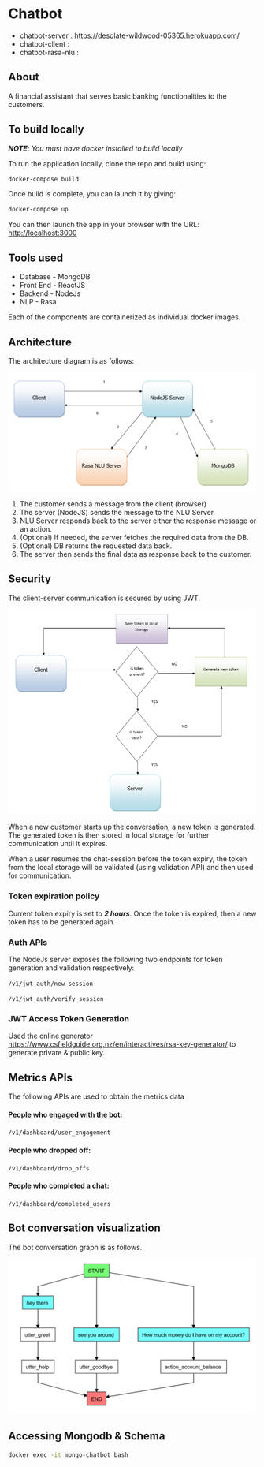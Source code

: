# Chatbot
- chatbot-server : https://desolate-wildwood-05365.herokuapp.com/
- chatbot-client : 
- chatbot-rasa-nlu : 

## About
A financial assistant that serves basic banking functionalities to the customers.

## To build locally

****NOTE***: You must have docker installed to build locally*

To run the application locally, clone the repo and build using:

```bash
docker-compose build
```

Once build is complete, you can launch it by giving:

```bash
docker-compose up
```

You can then launch the app in your browser with the URL: [http://localhost:3000](http://localhost:3000)


## Tools used
* Database - MongoDB
* Front End - ReactJS
* Backend - NodeJs
* NLP - Rasa

Each of the components are containerized as individual docker images.

## Architecture

The architecture diagram is as follows:

![Architecture Diagram](./architecture.png)

1. The customer sends a message from the client (browser)
2. The server (NodeJS) sends the message to the NLU Server.
3. NLU Server responds back to the server either the response message or an action.
4. (Optional) If needed, the server fetches the required data from the DB.
5. (Optional) DB returns the requested data back.
6. The server then sends the final data as response back to the customer.

## Security
The client-server communication is secured by using JWT.

![Security architecture](./security_architecture.png)

When a new customer starts up the conversation, a new token is generated. The generated token is then stored in local storage for further communication until it expires.

When a user resumes the chat-session before the token expiry, the token from the local storage will be validated (using validation API) and then used for communication.

### Token expiration policy
Current token expiry is set to ***2 hours***. Once the token is expired, then a new token has to be generated again.

### Auth APIs

The NodeJs server exposes the following two endpoints for token generation and validation respectively:

`/v1/jwt_auth/new_session`

`/v1/jwt_auth/verify_session`

### JWT Access Token Generation
Used the online generator https://www.csfieldguide.org.nz/en/interactives/rsa-key-generator/ to generate private & public key.

## Metrics APIs
The following APIs are used to obtain the metrics data

#### People who engaged with the bot:
`/v1/dashboard/user_engagement`

#### People who dropped off:
`/v1/dashboard/drop_offs`

#### People who completed a chat:
`/v1/dashboard/completed_users`

## Bot conversation visualization
The bot conversation graph is as follows.

![Conversation graph](./graph.png)

## Accessing Mongodb & Schema
```bash
docker exec -it mongo-chatbot bash
```
